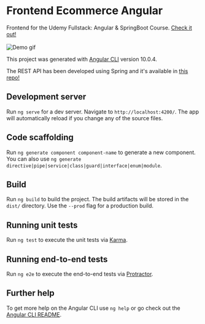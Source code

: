 # Frontend Ecommerce Angular

Frontend for the Udemy Fullstack: Angular & SpringBoot Course. [Check it out!](https://ecommerce-app.victorgarciarubio.com)
<br/>
<br/>
![Demo gif](https://media.giphy.com/media/VgaBNoCZ8m4smxzPDc/source.gif)

This project was generated with [Angular CLI](https://github.com/angular/angular-cli) version 10.0.4.

The REST API has been developed using Spring and it's available in [this repo!](https://github.com/victorgrubio/backend-ecommerce-springboot)

## Development server

Run `ng serve` for a dev server. Navigate to `http://localhost:4200/`. The app will automatically reload if you change any of the source files.

## Code scaffolding

Run `ng generate component component-name` to generate a new component. You can also use `ng generate directive|pipe|service|class|guard|interface|enum|module`.

## Build

Run `ng build` to build the project. The build artifacts will be stored in the `dist/` directory. Use the `--prod` flag for a production build.

## Running unit tests

Run `ng test` to execute the unit tests via [Karma](https://karma-runner.github.io).

## Running end-to-end tests

Run `ng e2e` to execute the end-to-end tests via [Protractor](http://www.protractortest.org/).

## Further help

To get more help on the Angular CLI use `ng help` or go check out the [Angular CLI README](https://github.com/angular/angular-cli/blob/master/README.md).
